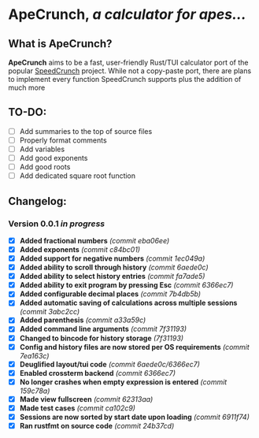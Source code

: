 # ApeCrunch, *a calculator for apes...*

## **What is ApeCrunch?**

**ApeCrunch** aims to be a fast, user-friendly Rust/TUI calculator port of the popular [SpeedCrunch](https://speedcrunch.org/) project. While not a copy-paste port, there are plans to implement every function SpeedCrunch supports plus the addition of much more

## **TO-DO:**
 - [ ] Add summaries to the top of source files
 - [ ] Properly format comments
 - [ ] Add variables
 - [ ] Add good exponents
 - [ ] Add good roots
 - [ ] Add dedicated square root function

## **Changelog:**

### **Version 0.0.1 *in progress***

 - [x] **Added fractional numbers** *(commit eba06ee)*
 - [x] **Added exponents** *(commit c84bc01)*
 - [x] **Added support for negative numbers** *(commit 1ec049a)*
 - [x] **Added ability to scroll through history** *(commit 6aede0c)*
 - [x] **Added ability to select history entries** *(commit fa7ade5)*
 - [x] **Added ability to exit program by pressing Esc** *(commit 6366ec7)*
 - [x] **Added configurable decimal places** *(commit 7b4db5b)*
 - [x] **Added automatic saving of calculations across multiple sessions** *(commit 3abc2cc)*
 - [x] **Added parenthesis** *(commit a33a59c)*
 - [x] **Added command line arguments** *(commit 7f31193)*
 - [x] **Changed to bincode for history storage** *(7f31193)*
 - [x] **Config and history files are now stored per OS requirements** *(commit 7ea163c)*
 - [x] **Deuglified layout/tui code** *(commit 6aede0c/6366ec7)*
 - [x] **Enabled crossterm backend** *(commit 6366ec7)*
 - [x] **No longer crashes when empty expression is entered** *(commit 159c78a)*
 - [x] **Made view fullscreen** *(commit 62313aa)*
 - [x] **Made test cases** *(commit ca102c9)*
 - [x] **Sessions are now sorted by start date upon loading** *(commit 6911f74)*
 - [x] **Ran rustfmt on source code** *(commit 24b37cd)*